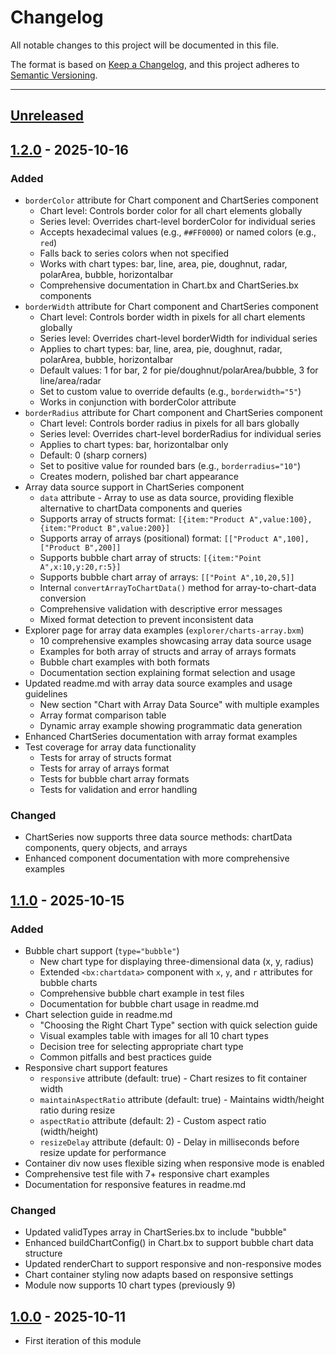 # Changelog

All notable changes to this project will be documented in this file.

The format is based on [Keep a Changelog](https://keepachangelog.com/en/1.0.0/),
and this project adheres to [Semantic Versioning](https://semver.org/spec/v2.0.0.html).

* * *

## [Unreleased]

## [1.2.0] - 2025-10-16

### Added

- `borderColor` attribute for Chart component and ChartSeries component
  - Chart level: Controls border color for all chart elements globally
  - Series level: Overrides chart-level borderColor for individual series
  - Accepts hexadecimal values (e.g., `##FF0000`) or named colors (e.g., `red`)
  - Falls back to series colors when not specified
  - Works with chart types: bar, line, area, pie, doughnut, radar, polarArea, bubble, horizontalbar
  - Comprehensive documentation in Chart.bx and ChartSeries.bx components
- `borderWidth` attribute for Chart component and ChartSeries component
  - Chart level: Controls border width in pixels for all chart elements globally
  - Series level: Overrides chart-level borderWidth for individual series
  - Applies to chart types: bar, line, area, pie, doughnut, radar, polarArea, bubble, horizontalbar
  - Default values: 1 for bar, 2 for pie/doughnut/polarArea/bubble, 3 for line/area/radar
  - Set to custom value to override defaults (e.g., `borderwidth="5"`)
  - Works in conjunction with borderColor attribute
- `borderRadius` attribute for Chart component and ChartSeries component
  - Chart level: Controls border radius in pixels for all bars globally
  - Series level: Overrides chart-level borderRadius for individual series
  - Applies to chart types: bar, horizontalbar only
  - Default: 0 (sharp corners)
  - Set to positive value for rounded bars (e.g., `borderradius="10"`)
  - Creates modern, polished bar chart appearance
- Array data source support in ChartSeries component
  - `data` attribute - Array to use as data source, providing flexible alternative to chartData components and queries
  - Supports array of structs format: `[{item:"Product A",value:100}, {item:"Product B",value:200}]`
  - Supports array of arrays (positional) format: `[["Product A",100], ["Product B",200]]`
  - Supports bubble chart array of structs: `[{item:"Point A",x:10,y:20,r:5}]`
  - Supports bubble chart array of arrays: `[["Point A",10,20,5]]`
  - Internal `convertArrayToChartData()` method for array-to-chart-data conversion
  - Comprehensive validation with descriptive error messages
  - Mixed format detection to prevent inconsistent data
- Explorer page for array data examples (`explorer/charts-array.bxm`)
  - 10 comprehensive examples showcasing array data source usage
  - Examples for both array of structs and array of arrays formats
  - Bubble chart examples with both formats
  - Documentation section explaining format selection and usage
- Updated readme.md with array data source examples and usage guidelines
  - New section "Chart with Array Data Source" with multiple examples
  - Array format comparison table
  - Dynamic array example showing programmatic data generation
- Enhanced ChartSeries documentation with array format examples
- Test coverage for array data functionality
  - Tests for array of structs format
  - Tests for array of arrays format
  - Tests for bubble chart array formats
  - Tests for validation and error handling

### Changed

- ChartSeries now supports three data source methods: chartData components, query objects, and arrays
- Enhanced component documentation with more comprehensive examples

## [1.1.0] - 2025-10-15

### Added

- Bubble chart support (`type="bubble"`)
  - New chart type for displaying three-dimensional data (x, y, radius)
  - Extended `<bx:chartdata>` component with `x`, `y`, and `r` attributes for bubble charts
  - Comprehensive bubble chart example in test files
  - Documentation for bubble chart usage in readme.md
- Chart selection guide in readme.md
  - "Choosing the Right Chart Type" section with quick selection guide
  - Visual examples table with images for all 10 chart types
  - Decision tree for selecting appropriate chart type
  - Common pitfalls and best practices guide
- Responsive chart support features
  - `responsive` attribute (default: true) - Chart resizes to fit container width
  - `maintainAspectRatio` attribute (default: true) - Maintains width/height ratio during resize
  - `aspectRatio` attribute (default: 2) - Custom aspect ratio (width/height)
  - `resizeDelay` attribute (default: 0) - Delay in milliseconds before resize update for performance
- Container div now uses flexible sizing when responsive mode is enabled
- Comprehensive test file with 7+ responsive chart examples
- Documentation for responsive features in readme.md

### Changed

- Updated validTypes array in ChartSeries.bx to include "bubble"
- Enhanced buildChartConfig() in Chart.bx to support bubble chart data structure
- Updated renderChart to support responsive and non-responsive modes
- Chart container styling now adapts based on responsive settings
- Module now supports 10 chart types (previously 9)

## [1.0.0] - 2025-10-11

- First iteration of this module

[unreleased]: https://github.com/ortus-boxlang/bx-charts/compare/v1.2.0...HEAD
[1.2.0]: https://github.com/ortus-boxlang/bx-charts/compare/v1.1.0...v1.2.0
[1.1.0]: https://github.com/ortus-boxlang/bx-charts/compare/v1.0.0...v1.1.0
[1.0.0]: https://github.com/ortus-boxlang/bx-charts/compare/v1.0.0...v1.0.0

